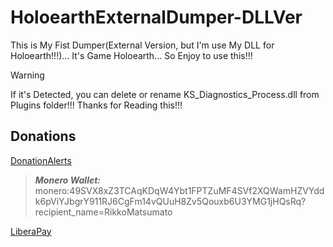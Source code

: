 # HoloearthExternalDumper-DLLVer

This is My Fist Dumper(External Version, but I'm use My DLL for Holoearth!!!)... It's Game Holoearth... So Enjoy to use this!!!
> [!WARNING]
> If it's Detected, you can delete or rename KS_Diagnostics_Process.dll from Plugins folder!!! Thanks for Reading this!!!

## Donations

[DonationAlerts](https://donationalerts.com/r/rikkomatsumato)

> **_Monero Wallet:_** 
> monero:49SVX8xZ3TCAqKDqW4Ybt1FPTZuMF4SVf2XQWamHZVYddk6pViYJbgrY911RJ6CgFm14vQUuH8Zv5Qouxb6U3YMG1jHQsRq?recipient_name=RikkoMatsumato

[LiberaPay](https://liberapay.com/RikkoMatsumatoOfficial/donate)
